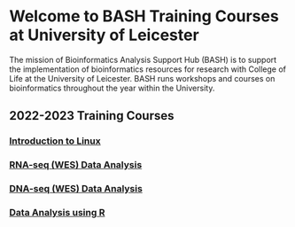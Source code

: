 # Welcome to BASH Training Courses at University of Leicester

The mission of Bioinformatics Analysis Support Hub (BASH) is to support the implementation of bioinformatics resources for research with College of Life  at the University of Leicester. BASH runs workshops and courses on bioinformatics throughout the year within the University.


## 2022-2023 Training Courses


### [Introduction to Linux](Docs/introduction-to-linux/introduction-to-linux.md)
### [RNA-seq (WES) Data Analysis](Docs/rnaseq-training-course/rna-seq-course-schedule.md)
### [DNA-seq (WES) Data Analysis](Docs/dnaseq-training-course/dna-seq-course-schedule.md)
### [Data Analysis using R](Docs/introduction-to-r/introduction-to-r-schedule.md)



